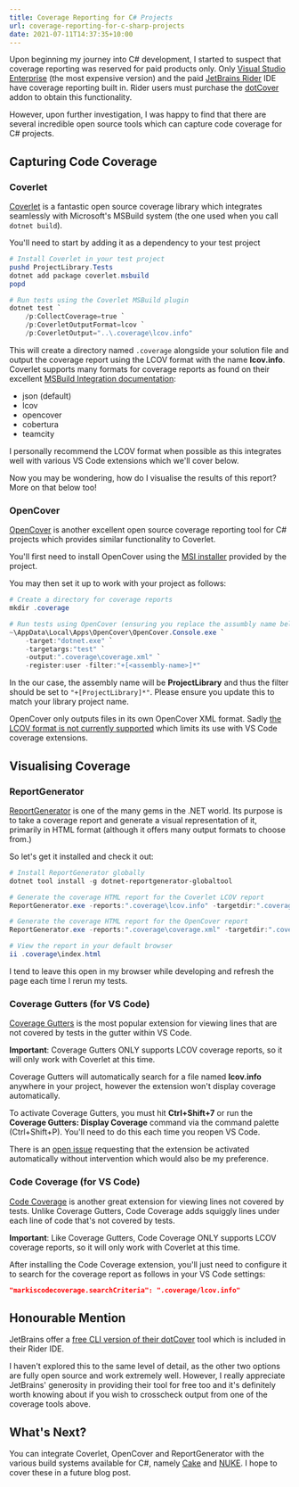 ```yaml
---
title: Coverage Reporting for C# Projects
url: coverage-reporting-for-c-sharp-projects
date: 2021-07-11T14:37:35+10:00
---
```


Upon beginning my journey into C# development, I started to suspect that coverage reporting was
reserved for paid products only.  Only
[Visual Studio Enterprise](https://visualstudio.microsoft.com/vs/compare/) (the most expensive version)
and the paid [JetBrains Rider](https://www.jetbrains.com/rider/) IDE have coverage reporting
built in.  Rider users must purchase the [dotCover](https://www.jetbrains.com/dotcover/) addon
to obtain this functionality.

However, upon further investigation, I was happy to find that there are several incredible open
source tools which can capture code coverage for C# projects.

## Capturing Code Coverage

### Coverlet

[Coverlet](https://github.com/coverlet-coverage/coverlet) is a fantastic open source coverage
library which integrates seamlessly with Microsoft's MSBuild system (the one used when you call
`dotnet build`).

You'll need to start by adding it as a dependency to your test project

```powershell
# Install Coverlet in your test project
pushd ProjectLibrary.Tests
dotnet add package coverlet.msbuild
popd

# Run tests using the Coverlet MSBuild plugin
dotnet test `
    /p:CollectCoverage=true `
    /p:CoverletOutputFormat=lcov `
    /p:CoverletOutput="..\.coverage\lcov.info"
```

This will create a directory named `.coverage` alongside your solution file and output the coverage
report using the LCOV format with the name **lcov.info**.  Coverlet supports many formats for
coverage reports as found on their excellent
[MSBuild Integration documentation](https://github.com/coverlet-coverage/coverlet/blob/master/Documentation/MSBuildIntegration.md):

* json (default)
* lcov
* opencover
* cobertura
* teamcity

I personally recommend the LCOV format when possible as this integrates well with various VS Code 
extensions which we'll cover below.

Now you may be wondering, how do I visualise the results of this report?  More on that below too!

### OpenCover

[OpenCover](https://github.com/OpenCover/opencover) is another excellent open source coverage
reporting tool for C# projects which provides similar functionality to Coverlet.

You'll first need to install OpenCover using the
[MSI installer](https://github.com/OpenCover/opencover/releases) provided by the project.

You may then set it up to work with your project as follows:

```powershell
# Create a directory for coverage reports
mkdir .coverage

# Run tests using OpenCover (ensuring you replace the assumbly name below)
~\AppData\Local\Apps\OpenCover\OpenCover.Console.exe `
    -target:"dotnet.exe" `
    -targetargs:"test" `
    -output:".coverage\coverage.xml" `
    -register:user -filter:"+[<assembly-name>]*"
```

In the our case, the assembly name will be **ProjectLibrary** and thus the filter should be set to
`"+[ProjectLibrary]*"`.  Please ensure you update this to match your library project name.

OpenCover only outputs files in its own OpenCover XML format.  Sadly
[the LCOV format is not currently supported](https://github.com/OpenCover/opencover/issues/643)
which limits its use with VS Code coverage extensions.

## Visualising Coverage

### ReportGenerator

[ReportGenerator](https://github.com/danielpalme/ReportGenerator) is one of the many gems in the
.NET world.  Its purpose is to take a coverage report and generate a visual representation of it,
primarily in HTML format (although it offers many output formats to choose from.)

So let's get it installed and check it out:

```powershell
# Install ReportGenerator globally
dotnet tool install -g dotnet-reportgenerator-globaltool

# Generate the coverage HTML report for the Coverlet LCOV report
ReportGenerator.exe -reports:".coverage\lcov.info" -targetdir:".coverage"

# Generate the coverage HTML report for the OpenCover report
ReportGenerator.exe -reports:".coverage\coverage.xml" -targetdir:".coverage"

# View the report in your default browser
ii .coverage\index.html
```

I tend to leave this open in my browser while developing and refresh the page each time I rerun my
tests.

### Coverage Gutters (for VS Code)

[Coverage Gutters](https://github.com/ryanluker/vscode-coverage-gutters) is the most popular
extension for viewing lines that are not covered by tests in the gutter within VS Code.

**Important**: Coverage Gutters ONLY supports LCOV coverage reports, so it will only work with
Coverlet at this time.

Coverage Gutters will automatically search for a file named **lcov.info** anywhere in your project,
however the extension won't display coverage automatically.

To activate Coverage Gutters, you must hit **Ctrl+Shift+7** or run the
**Coverage Gutters: Display Coverage** command via the command palette (Ctrl+Shift+P).  You'll need
to do this each time you reopen VS Code.

There is an [open issue](https://github.com/ryanluker/vscode-coverage-gutters/issues/236)
requesting that the extension be activated automatically without intervention which would also be
my preference.

### Code Coverage (for VS Code)

[Code Coverage](https://github.com/markis/vscode-code-coverage) is another great extension for
viewing lines not covered by tests.  Unlike Coverage Gutters, Code Coverage adds squiggly lines
under each line of code that's not covered by tests.

**Important**: Like Coverage Gutters, Code Coverage ONLY supports LCOV coverage reports, so it will
only work with Coverlet at this time.

After installing the Code Coverage extension, you'll just need to configure it to search for
the coverage report as follows in your VS Code settings:

```json
"markiscodecoverage.searchCriteria": ".coverage/lcov.info"
```

## Honourable Mention

JetBrains offer a
[free CLI version of their dotCover](https://www.jetbrains.com/help/dotcover/Running_Coverage_Analysis_from_the_Command_LIne.html)
tool which is included in their Rider IDE.

I haven't explored this to the same level of detail, as the other two options are fully open source
and work extremely well.  However, I really appreciate JetBrains' generosity in providing their
tool for free too and it's definitely worth knowing about if you wish to crosscheck output from
one of the coverage tools above.

## What's Next?

You can integrate Coverlet, OpenCover and ReportGenerator with the various build systems available
for C#, namely [Cake](https://www.google.com/search?client=firefox-b-d&q=cake+build) and
[NUKE](https://nuke.build/).  I hope to cover these in a future blog post.
